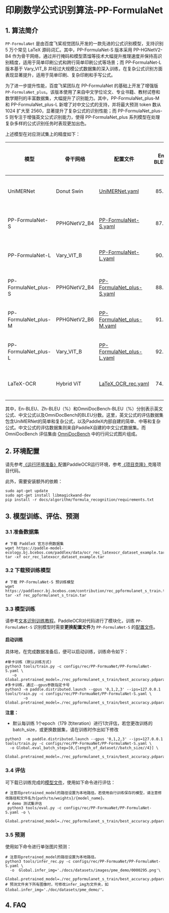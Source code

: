 # 印刷数学公式识别算法-PP-FormulaNet

## 1. 算法简介

`PP-FormulaNet` 是由百度飞桨视觉团队开发的一款先进的公式识别模型，支持识别 5 万个常见 LaTeX 源码词汇。其中，PP-FormulaNet-S 版本采用 PP-HGNetV2-B4 作为骨干网络，通过并行掩码和模型蒸馏等技术大幅提升推理速度并保持高识别精度，适用于简单印刷公式和跨行简单印刷公式等场景；而 PP-FormulaNet-L 版本基于 Vary_VIT_B 并经过大规模公式数据集的深入训练，在复杂公式识别方面表现显著提升，适用于简单印刷、复杂印刷和手写公式。

为了进一步提升性能，百度飞桨团队在 PP-FormulaNet 的基础上开发了增强版 `PP-FormulaNet_plus`。该版本使用了来自中文学位论文、专业书籍、教材试卷和数学期刊的丰富数据集，大幅提升了识别能力。其中，PP-FormulaNet_plus-M 和 PP-FormulaNet_plus-L 新增了对中文公式的支持，并将最大预测 token 数从 1024 扩大至 2560，显著提升了复杂公式的识别性能；而 PP-FormulaNet_plus-S 则专注于增强英文公式识别能力，使得 PP-FormulaNet_plus 系列模型在处理复杂多样的公式识别任务时表现更加出色。

上述模型在对应测试集上的精度如下：

| 模型          | 骨干网络       | 配置文件                   | En-<br/>BLEU↑ |Zh-<br/>BLEU(%)↑ |OmniDocBench-<br/>BLEU(%)↑  |GPU推理耗时（ms）| 下载链接 |
|-----------|--------|----------------------------------------|:----------------:|:---------:|:-----------------:|:--------------:|:--------------:|
| UniMERNet | Donut Swin | [UniMERNet.yaml](../../../configs/rec/UniMERNet.yaml) |     85.91  |   43.50       | 67.75 | 2266.96 | [训练模型](https://paddleocr.bj.bcebos.com/contribution/rec_unimernet_train.tar)|
| PP-FormulaNet-S | PPHGNetV2_B4 | [PP-FormulaNet-S.yaml](../../../configs/rec/PP-FormuaNet/PP-FormulaNet-S.yaml) |   87.00   |   45.71   | 59.57| 202.25 |[训练模型](https://paddleocr.bj.bcebos.com/contribution/rec_ppformulanet_s_train.tar)|
| PP-FormulaNet-L | Vary_VIT_B | [PP-FormulaNet-L.yaml](../../../configs/rec/PP-FormuaNet/PP-FormulaNet-L.yaml) |    90.36   |    45.78       | 64.81  | 1976.52  |[训练模型](https://paddleocr.bj.bcebos.com/contribution/rec_ppformulanet_l_train.tar )|
| PP-FormulaNet_plus-S | PPHGNetV2_B4 | [PP-FormulaNet_plus-S.yaml](../../../configs/rec/PP-FormuaNet/PP-FormulaNet_plus-S.yaml) |     88.71   |     53.32       | 70.54  |     	191.69  |[训练模型](https://paddleocr.bj.bcebos.com/contribution/rec_ppformulanet_plus_s_train.tar )|
| PP-FormulaNet_plus-M | PPHGNetV2_B6 | [PP-FormulaNet_plus-M.yaml](../../../configs/rec/PP-FormuaNet/PP-FormulaNet_plus-M.yaml) |     91.45   |     89.76       | 	72.07  |     	1301.56    |[训练模型](https://paddleocr.bj.bcebos.com/contribution/rec_ppformulanet_plus_m_train.tar )|
| PP-FormulaNet_plus-L | Vary_VIT_B | [PP-FormulaNet_plus-L.yaml](../../../configs/rec/PP-FormuaNet/PP-FormulaNet_plus-L.yaml) |     92.22   |     90.64       | 	72.45  |     1745.25    |[训练模型](https://paddleocr.bj.bcebos.com/contribution/rec_ppformulanet_plus_l_train.tar )|
| LaTeX-OCR | Hybrid ViT |[LaTeX_OCR_rec.yaml](https://github.com/PaddlePaddle/PaddleOCR/blob/main/configs/rec/LaTeX_OCR_rec.yaml)|   74.55   |       39.96        | 47.59| 	1244.61   |[训练模型](https://paddleocr.bj.bcebos.com/contribution/rec_latex_ocr_train.tar)|


其中，En-BLEU、Zh-BLEU（%）和OmniDocBench-BLEU（%）分别表示英文公式、中文公式以及OmniDocBench的BLEU分数。这里，英文公式的评估数据集包含UniMERNet的简单和复杂公式，以及PaddleX内部自建的简单、中等和复杂公式。中文公式的评估数据集则来自PaddleX自建的中文公式数据集。而 OmniDocBench 评估集由 [OmniDocBench](https://github.com/opendatalab/OmniDocBench) 中的行间公式图片组成。

## 2. 环境配置
请先参考[《运行环境准备》](../../ppocr/environment.md)配置PaddleOCR运行环境，参考[《项目克隆》](../../ppocr/blog/clone.md)克隆项目代码。

此外，需要安装额外的依赖：
```shell
sudo apt-get update
sudo apt-get install libmagickwand-dev
pip install -r docs/algorithm/formula_recognition/requirements.txt
```

## 3. 模型训练、评估、预测

### 3.1 准备数据集

```shell
# 下载 PaddleX 官方示例数据集
wget https://paddle-model-ecology.bj.bcebos.com/paddlex/data/ocr_rec_latexocr_dataset_example.tar
tar -xf ocr_rec_latexocr_dataset_example.tar
```


### 3.2 下载预训练模型

```shell
# 下载 PP-FormulaNet-S 预训练模型
wget https://paddleocr.bj.bcebos.com/contribution/rec_ppformulanet_s_train.tar 
tar -xf rec_ppformulanet_s_train.tar
```


### 3.3 模型训练

请参考[文本识别训练教程](../../ppocr/model_train/recognition.md)。PaddleOCR对代码进行了模块化，训练 `PP-FormulaNet-S` 识别模型时需要**更换配置文件**为 `PP-FormulaNet-S` 的[配置文件](https://github.com/PaddlePaddle/PaddleOCR/blob/main/configs/rec/PP-FormuaNet/PP-FormulaNet-S.yaml)。

#### 启动训练

具体地，在完成数据准备后，便可以启动训练，训练命令如下：
```shell
#单卡训练 (默认训练方式)
python3 tools/train.py -c configs/rec/PP-FormuaNet/PP-FormulaNet-S.yaml \
   -o Global.pretrained_model=./rec_ppformulanet_s_train/best_accuracy.pdparams
#多卡训练，通过--gpus参数指定卡号
python3 -m paddle.distributed.launch --gpus '0,1,2,3' --ips=127.0.0.1   tools/train.py -c configs/rec/PP-FormuaNet/PP-FormulaNet-S.yaml \
        -o Global.pretrained_model=./rec_ppformulanet_s_train/best_accuracy.pdparams
```

**注意：**

- 默认每训练 1个epoch（179 次iteration）进行1次评估，若您更改训练的batch_size，或更换数据集，请在训练时作出如下修改
```
python3  -m paddle.distributed.launch --gpus '0,1,2,3' --ips=127.0.0.1   tools/train.py -c configs/rec/PP-FormuaNet/PP-FormulaNet-S.yaml \
  -o Global.eval_batch_step=[0,{length_of_dataset//batch_size//4}] \
   Global.pretrained_model=./rec_ppformulanet_s_train/best_accuracy.pdparams
```

### 3.4 评估

可下载已训练完成的[模型文件](https://paddleocr.bj.bcebos.com/contribution/rec_ppformulanet_s_train.tar )，使用如下命令进行评估：

```shell
# 注意将pretrained_model的路径设置为本地路径。若使用自行训练保存的模型，请注意修改路径和文件名为{path/to/weights}/{model_name}。
 # demo 测试集评估
 python3 tools/eval.py -c configs/rec/PP-FormuaNet/PP-FormulaNet-S.yaml -o \
 Global.pretrained_model=./rec_ppformulanet_s_train/best_accuracy.pdparams
```

### 3.5 预测

使用如下命令进行单张图片预测：
```shell
# 注意将pretrained_model的路径设置为本地路径。
python3 tools/infer_rec.py -c configs/rec/PP-FormuaNet/PP-FormulaNet-S.yaml \
  -o  Global.infer_img='./docs/datasets/images/pme_demo/0000295.png'\
   Global.pretrained_model=./rec_ppformulanet_s_train/best_accuracy.pdparams
# 预测文件夹下所有图像时，可修改infer_img为文件夹，如 Global.infer_img='./doc/datasets/pme_demo/'。
```

## 4. FAQ
